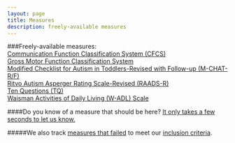 ```yaml
---
layout: page
title: Measures
description: freely-available measures
---
```


###Freely-available measures:  
[Communication Function Classification System (CFCS)](https://mjmaenner.github.io/disabilitymeasures/cfcs)  
[Gross Motor Function Classification System](https://mjmaenner.github.io/disabilitymeasures/gmfcs)  
[Modified Checklist for Autism in Toddlers-Revised with Follow-up (M-CHAT-R/F)](https://mjmaenner.github.io/disabilitymeasures/raads-r)  
[Ritvo Autism Asperger Rating Scale-Revised (RAADS-R)](https://mjmaenner.github.io/disabilitymeasures/raads-r)  
[Ten Questions (TQ)](https://mjmaenner.github.io/disabilitymeasures/tenquestions)  
[Waisman Activities of Daily Living (W-ADL) Scale](https://mjmaenner.github.io/disabilitymeasures/w-adl)

####Do you know of a measure that should be here? [It only takes a few seconds to let us know.](https://mjmaenner.github.io/disabilitymeasures/contribute)

#####We also track [measures that failed](https://mjmaenner.github.io/disabilitymeasures/pages/donotqualify.html) to meet our [inclusion criteria](https://mjmaenner.github.io/disabilitymeasures/criteria).
